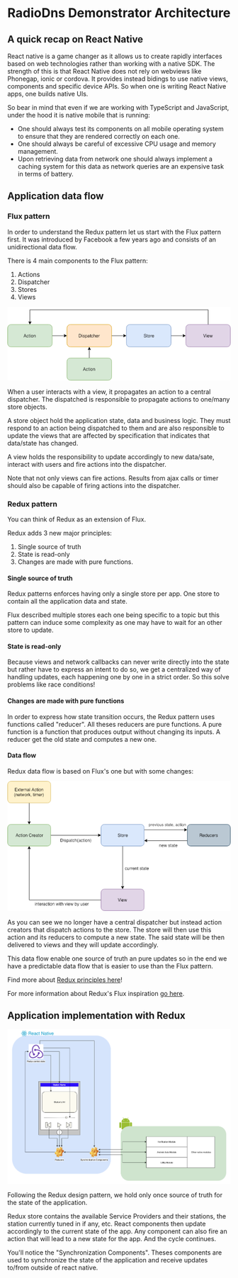 # RadioDns Demonstrator Architecture

## A quick recap on React Native
React native is a game changer as it allows us to create rapidly interfaces based on web technologies
rather than working with a native SDK. The strength of this is that React Native does not rely on
webviews like Phonegap, ionic or cordova. It provides instead bidings to use native views, components
and specific device APIs. So when one is writing React Native apps, one builds native UIs.

So bear in mind that even if we are working with TypeScript and JavaScript, under the hood it is 
native mobile that is running:
- One should always test its components on all mobile operating system to
ensure that they are rendered correctly on each one.
- One should always be careful of excessive CPU usage and memory management.
- Upon retrieving data from network one should always implement a caching system for this data as network
queries are an expensive task in terms of battery. 

## Application data flow
### Flux pattern
In order to understand the Redux pattern let us start with the Flux pattern first.
It was introduced by Facebook a few years ago and consists of an unidirectional data flow.

There is 4 main components to the Flux pattern:
1. Actions
2. Dispatcher
3. Stores
4. Views

![alt text](images/flux_pattern.png "Flux pattern")

When a user interacts with a view, it propagates an action to a central dispatcher. The dispatched is responsible to
propagate actions to one/many store objects.

A store object hold the application state, data and business logic. They must respond to an action being dispatched to 
them and are also responsible to update the views that are affected by specification that indicates that data/state has changed.

A view holds the responsibility to update accordingly to new data/sate, interact with users and fire actions into the
dispatcher.

Note that not only views can fire actions. Results from ajax calls or timer should also be capable of firing actions into
the dispatcher.

### Redux pattern
You can think of Redux as an extension of Flux.

Redux adds 3 new major principles:
1. Single source of truth
2. State is read-only
3. Changes are made with pure functions.

#### Single source of truth
Redux patterns enforces having only a single store per app. One store to contain all the application data and state.

Flux described multiple stores each one being specific to a topic but this pattern can induce some complexity as one may
have to wait for an other store to update.

#### State is read-only
Because views and network callbacks can never write directly into the state but rather have to express an intent to do so,
we get a centralized way of handling updates, each happening one by one in a strict order. So this solve problems like 
race conditions!

#### Changes are made with pure functions
In order to express how state transition occurs, the Redux pattern uses functions called "reducer". All theses reducers are pure functions.
A pure function is a function that produces output without changing its inputs. A reducer get the old state and computes a
new one.

#### Data flow
Redux data flow is based on Flux's one but with some changes:

![alt text](images/redux_pattern.png "Redux pattern")

As you can see we no longer have a central dispatcher but instead action creators that dispatch actions to the store.
The store will then use this action and its reducers to compute a new state. The said state will be then delivered to 
views and they will update accordingly.

This data flow enable one source of truth an pure updates so in the end we have a predictable data flow that is easier to
use than the Flux pattern.

Find more about [Redux principles here](https://redux.js.org/introduction/core-concepts)!

For more information about Redux's Flux inspiration [go here](https://redux.js.org/introduction/prior-art#flux).

## Application implementation with Redux

![alt text](images/app_architecture.png "Redux in demonstrator")

Following the Redux design pattern, we hold only once source of truth for the state of the application.

Redux store contains
the available Service Providers and their stations, the station currently tuned in if any, etc. React components then
update accordingly to the current state of the app. Any component can also fire an action that will lead to a new state
for the app. And the cycle continues.

You'll notice the "Synchronization Components". Theses components are used to synchronize the state of the application
and receive updates to/from outside of react native.
